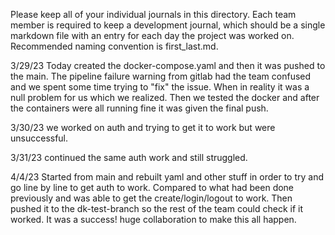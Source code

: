 Please keep all of your individual journals in this directory.
Each team member is required to keep a development journal, which should be a single markdown file with an entry for each day the project was worked on.
Recommended naming convention is first_last.md.

3/29/23
Today created the docker-compose.yaml and then it was pushed to the main. The pipeline failure warning from gitlab had the team confused and we spent some time trying to "fix" the issue. When in reality it was a null problem for us which we realized. Then we tested the docker and after the containers were all running fine it was given the final push.

3/30/23
we worked on auth and trying to get it to work but were unsuccessful.

3/31/23
continued the same auth work and still struggled.

4/4/23
Started from main and rebuilt yaml and other stuff in order to try and go line by line to get auth to work. Compared to what had been done previously and was able to get the create/login/logout to work. Then pushed it to the dk-test-branch so the rest of the team could check if it worked. It was a success!
huge collaboration to make this all happen.
